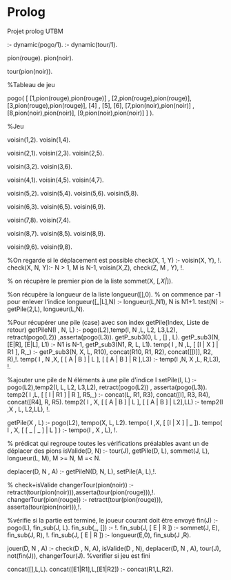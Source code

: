 # Prolog
Projet prolog UTBM

:- dynamic(pogo/1).
:- dynamic(tour/1).

pion(rouge).
pion(noir).

tour(pion(noir)).

%Tableau de jeu

pogo( 
	  [
	  [1,pion(rouge),pion(rouge)] , [2,pion(rouge),pion(rouge)], [3,pion(rouge),pion(rouge)],
      [4] , [5], [6],
      [7,pion(noir),pion(noir)] , [8,pion(noir),pion(noir)], [9,pion(noir),pion(noir)] 
	  ]
).

%Jeu

voisin(1,2).
voisin(1,4).

voisin(2,1).
voisin(2,3).
voisin(2,5).

voisin(3,2).
voisin(3,6).

voisin(4,1).
voisin(4,5).
voisin(4,7).

voisin(5,2).
voisin(5,4).
voisin(5,6).
voisin(5,8).

voisin(6,3).
voisin(6,5).
voisin(6,9).

voisin(7,8).
voisin(7,4).

voisin(8,7).
voisin(8,5).
voisin(8,9).

voisin(9,6).
voisin(9,8).

%On regarde si le déplacement est possible
check(X, 1, Y) :- voisin(X, Y), !.
check(X, N, Y):- N > 1, M is N-1, voisin(X,Z), check(Z, M , Y),  !.

% on récupère le premier pion de la liste
sommet(X, [_,X|_]).

%on récupère la longueur de la liste
longueur([],0). % on commence par -1 pour enlever l'indice
longueur([_|L],N) :- longueur(L,N1), N is N1+1.
test(N) :- getPile(2,L), longueur(L,N).


%Pour récupérer une pile (case) avec son index getPile(Index, Liste de retour)
getPileN(I , N, L) :- pogo(L2),temp(I, N ,L, L2, L3,L2), retract(pogo(L2)) ,asserta(pogo(L3)).
getP_sub3(0, L , [] , L).
getP_sub3(N, [E|R], [E|L], L1) :- N1 is N-1, getP_sub3(N1, R, L, L1).
temp( I , N ,L, [ [I | X ] | R1 ], R,_) :- getP_sub3(N, X, L, R10), concat(R10, R1, R2), concat([[I]], R2, R),!. 
temp( I , N ,X, [ [ A | B ] | L ], [ [ A | B ] |  R ],L3) :- temp(I ,N, X ,L, R,L3), !. 

%ajouter une pile de N éléments à une pile d'indice I
setPile(I, L) :- pogo(L2),temp2(I, L, L2, L3,L2), retract(pogo(L2)) , asserta(pogo(L3)).
temp2( I ,L, [ [ I | R1 ] | R ], R5,_) :- concat(L, R1, R3), concat([I], R3, R4), concat([R4], R, R5).
temp2( I , X, [ [ A | B ] | L ], [  [ A | B ] | L2],LL) :- temp2(I ,X , L, L2,LL), !. 

getPile(X , L) :- pogo(L2), tempo(X, L, L2). tempo( I ,X, [ [I | X ] | _ ]). tempo( I , X, [ [ _ | _ ] | L ] ) :- tempo(I , X , L), !.

% prédicat qui regroupe toutes les vérifications préalables avant un de déplacer des pions
isValide(D, N) :- tour(J), getPile(D, L), sommet(J, L), longueur(L, M), M >= N, M =< N.


deplacer(D, N , A) :- getPileN(D, N, L), setPile(A, L),!.

% check+isValide
changerTour(pion(noir)) :- retract(tour(pion(noir))),asserta(tour(pion(rouge))),!.
changerTour(pion(rouge)) :- retract(tour(pion(rouge))), asserta(tour(pion(noir))),!.

%vérifie si la partie est terminé, le joueur courant doit être envoyé
fin(J) :- pogo(L), fin_sub(J, L).
fin_sub(_, []) :- !.
fin_sub(J, [ E | R ]) :- sommet(J, E), fin_sub(J, R), !.
fin_sub(J, [ E | R ]) :- longueur(E,0), fin_sub(J ,R).

jouer(D, N , A) :- check(D , N, A), isValide(D , N), deplacer(D, N , A), tour(J), not(fin(J)), changerTour(J).
%verifier si jeu est fini

concat([],L,L).
concat([E1|R1],L,[E1|R2]) :- concat(R1,L,R2).
